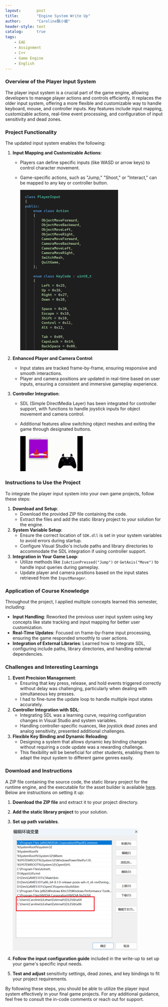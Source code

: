 ```yaml
---
layout:       post
title:        "Engine System Write Up"
author:       "Caroline飘小蝎"
header-style: text
catalog:      true
tags:
    - EAE
    - Assignment
    - C++
    - Game Engine
    - English
---
```


### **Overview of the Player Input System**

The player input system is a crucial part of the game engine, allowing developers to manage player actions and controls efficiently. It replaces the older input system, offering a more flexible and customizable way to handle keyboard, mouse, and controller inputs. Key features include input mapping, customizable actions, real-time event processing, and configuration of input sensitivity and dead zones.

### **Project Functionality**

The updated input system enables the following:

1. **Input Mapping and Customizable Actions**:

   - Players can define specific inputs (like WASD or arrow keys) to control character movement.

   - Game-specific actions, such as "Jump," "Shoot," or "Interact," can be mapped to any key or controller button.

     <img src="\assets\eae\assignment11\1.png" style="zoom:50%;" />

2. **Enhanced Player and Camera Control**:

   - Input states are tracked frame-by-frame, ensuring responsive and smooth interactions.
   - Player and camera positions are updated in real-time based on user inputs, ensuring a consistent and immersive gameplay experience.

3. **Controller Integration**:

   - SDL (Simple DirectMedia Layer) has been integrated for controller support, with functions to handle joystick inputs for object movement and camera control.

   - Additional features allow switching object meshes and exiting the game through designated buttons.

     <img src="\assets\eae\assignment10\assignment10.gif" style="zoom:50%;" />

### **Instructions to Use the Project**

To integrate the player input system into your own game projects, follow these steps:

1. **Download and Setup**:
   - Download the provided ZIP file containing the code.
   - Extract the files and add the static library project to your solution for the engine.
2. **System Variable Setup**:
   - Ensure the correct location of `SDK.dll` is set in your system variables to avoid errors during startup.
   - Configure Visual Studio's include paths and library directories to accommodate the SDL integration if using controller support.
3. **Integration in Your Game Loop**:
   - Utilize methods like `IsActionPressed("Jump")` or `GetAxis("Move")` to handle input queries during gameplay.
   - Update player and camera positions based on the input states retrieved from the `InputManager`.

### **Application of Course Knowledge**

Throughout the project, I applied multiple concepts learned this semester, including:

- **Input Handling**: Reworked the previous user input system using key concepts like state tracking and input mapping for better user customization.
- **Real-Time Updates**: Focused on frame-by-frame input processing, ensuring the game responded smoothly to user actions.
- **Integration of External Libraries**: Learned how to integrate SDL, configuring include paths, library directories, and handling external dependencies.

### **Challenges and Interesting Learnings**

1. **Event Precision Management**:
   - Ensuring that key press, release, and hold events triggered correctly without delay was challenging, particularly when dealing with simultaneous key presses.
   - I had to fine-tune the update loop to handle multiple input states accurately.
2. **Controller Integration with SDL**:
   - Integrating SDL was a learning curve, requiring configuration changes in Visual Studio and system variables.
   - Handling controller-specific nuances, like joystick dead zones and analog sensitivity, presented additional challenges.
3. **Flexible Key Binding and Dynamic Reloading**:
   - Designing a system that allows dynamic key binding changes without requiring a code update was a rewarding challenge.
   - This flexibility will be beneficial for other students, enabling them to adapt the input system to different game genres easily.

### **Download and Instructions**

A ZIP file containing the source code, the static library project for the runtime engine, and the executable for the asset builder is available [here](#). Below are instructions on setting it up:

1. **Download the ZIP file** and extract it to your project directory.

2. **Add the static library project** to your solution.

3. **Set up path variables**.

   <img src="\assets\eae\assignment10\3.png" style="zoom:50%;" />

4. **Follow the input configuration guide** included in the write-up to set up your game's specific input needs.

5. **Test and adjust** sensitivity settings, dead zones, and key bindings to fit your project requirements.

By following these steps, you should be able to utilize the player input system effectively in your final game projects. For any additional guidance, feel free to consult the in-code comments or reach out for support.
